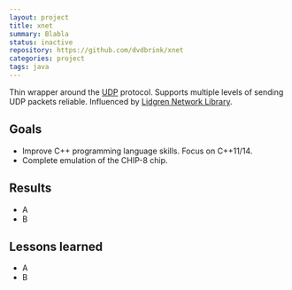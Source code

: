 ```yaml
---
layout: project
title: xnet
summary: Blabla
status: inactive
repository: https://github.com/dvdbrink/xnet
categories: project
tags: java
---
```


Thin wrapper around the [UDP](https://en.wikipedia.org/wiki/User_Datagram_Protocol) protocol. Supports multiple levels of sending UDP packets reliable. Influenced by [Lidgren Network Library](https://github.com/lidgren/lidgren-network-gen3).

## Goals
* Improve C++ programming language skills. Focus on C++11/14.
* Complete emulation of the CHIP-8 chip.

## Results
* A
* B

## Lessons learned
* A
* B
